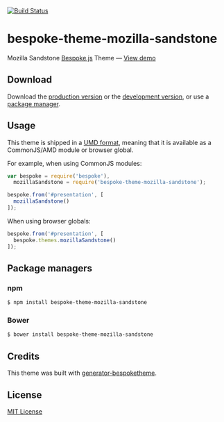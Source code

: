 [![Build Status](https://secure.travis-ci.org/bensternthal/bespoke-theme-mozilla-sandstone.png?branch=master)](https://travis-ci.org/bensternthal/bespoke-theme-mozilla-sandstone)

# bespoke-theme-mozilla-sandstone

Mozilla Sandstone [Bespoke.js](http://markdalgleish.com/projects/bespoke.js) Theme &mdash; [View demo](http://bensternthal.github.io/bespoke-theme-mozilla-sandstone)

## Download

Download the [production version][min] or the [development version][max], or use a [package manager](#package-managers).

[min]: https://raw.github.com/bensternthal/bespoke-theme-mozilla-sandstone/master/dist/bespoke-theme-mozilla-sandstone.min.js
[max]: https://raw.github.com/bensternthal/bespoke-theme-mozilla-sandstone/master/dist/bespoke-theme-mozilla-sandstone.js

## Usage

This theme is shipped in a [UMD format](https://github.com/umdjs/umd), meaning that it is available as a CommonJS/AMD module or browser global.

For example, when using CommonJS modules:

```js
var bespoke = require('bespoke'),
  mozillaSandstone = require('bespoke-theme-mozilla-sandstone');

bespoke.from('#presentation', [
  mozillaSandstone()
]);
```

When using browser globals:

```js
bespoke.from('#presentation', [
  bespoke.themes.mozillaSandstone()
]);
```

## Package managers

### npm

```bash
$ npm install bespoke-theme-mozilla-sandstone
```

### Bower

```bash
$ bower install bespoke-theme-mozilla-sandstone
```

## Credits

This theme was built with [generator-bespoketheme](https://github.com/markdalgleish/generator-bespoketheme).

## License

[MIT License](http://en.wikipedia.org/wiki/MIT_License)
